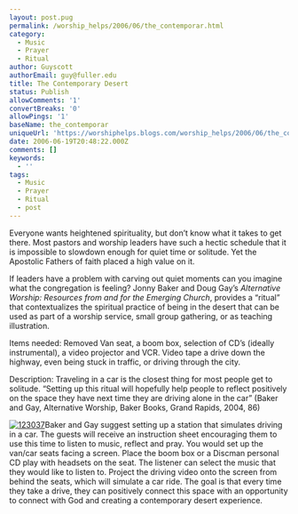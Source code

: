 ```yaml
---
layout: post.pug
permalink: /worship_helps/2006/06/the_contemporar.html 
category:
  - Music
  - Prayer
  - Ritual
author: Guyscott
authorEmail: guy@fuller.edu
title: The Contemporary Desert
status: Publish
allowComments: '1'
convertBreaks: '0'
allowPings: '1'
baseName: the_contemporar
uniqueUrl: 'https://worshiphelps.blogs.com/worship_helps/2006/06/the_contemporar.html '
date: 2006-06-19T20:48:22.000Z
comments: []
keywords:
  - ''
tags:
  - Music
  - Prayer
  - Ritual
  - post
---
```

Everyone wants heightened spirituality, but don’t know what it takes to get there. Most pastors and worship leaders have such a hectic schedule that it is impossible to slowdown enough for quiet time or solitude. Yet the Apostolic Fathers of faith placed a high value on it.

If leaders have a problem with carving out quiet moments can you imagine what the congregation is feeling? Jonny Baker and Doug Gay’s _Alternative Worship: Resources from and for the Emerging Church_, provides a “ritual” that contextualizes the spiritual practice of being in the desert that can be used as part of a worship service, small group gathering, or as teaching illustration.

Items needed: Removed Van seat, a boom box, selection of CD’s (ideally instrumental), a video projector and VCR. Video tape a drive down the highway, even being stuck in traffic, or driving through the city.

Description: Traveling in a car is the closest thing for most people get to solitude. “Setting up this ritual will hopefully help people to reflect positively on the space they have next time they are driving alone in the car” (Baker and Gay, Alternative Worship, Baker Books, Grand Rapids, 2004, 86)

[![123037](https://worshiphelps.blogs.com/worship_helps/images/123037.jpg "123037")](http://worshiphelps.blogs.com/.shared/image.html?/photos/uncategorized/123037.jpg)Baker and Gay suggest setting up a station that simulates driving in a car. The guests will receive an instruction sheet encouraging them to use this time to listen to music, reflect and pray. You would set up the van/car seats facing a screen. Place the boom box or a Discman personal CD play with headsets on the seat. The listener can select the music that they would like to listen to. Project the driving video onto the screen from behind the seats, which will simulate a car ride. The goal is that every time they take a drive, they can positively connect this space with an opportunity to connect with God and creating a contemporary desert experience.